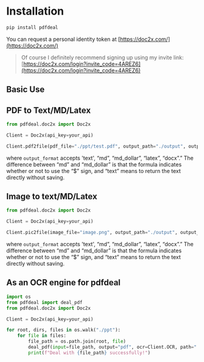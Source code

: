 # Installation

```bash
pip install pdfdeal
```

You can request a personal identity token at [https://doc2x.com/](https://doc2x.com/)

> Of course I definitely recommend signing up using my invite link: [https://doc2x.com/login?invite_code=4AREZ6](https://doc2x.com/login?invite_code=4AREZ6)

## Basic Use

## PDF to Text/MD/Latex

```python
from pdfdeal.doc2x import Doc2x

Client = Doc2x(api_key=your_api)

Client.pdf2file(pdf_file="./ppt/test.pdf", output_path="./output", output_format="md_dollar", ocr=True)
```

where `output_format` accepts 'text', “md”, “md_dollar”, “latex”, “docx”.” The difference between “md” and “md_dollar” is that the formula indicates whether or not to use the “$” sign, and “text” means to return the text directly without saving.

## Image to text/MD/Latex

```python
from pdfdeal.doc2x import Doc2x

Client = Doc2x(api_key=your_api)

Client.pic2file(image_file="image.png", output_path="./output", output_format="docx")
```

where `output_format` accepts 'text', “md”, “md_dollar”, “latex”, “docx”.” The difference between “md” and “md_dollar” is that the formula indicates whether or not to use the “$” sign, and “text” means to return the text directly without saving.

## As an OCR engine for pdfdeal

```python
import os
from pdfdeal import deal_pdf
from pdfdeal.doc2x import Doc2x

Client = Doc2x(api_key=your_api)

for root, dirs, files in os.walk("./ppt"):
    for file in files:
        file_path = os.path.join(root, file)
        deal_pdf(input=file_path, output="pdf", ocr=Client.OCR, path="./output")
        print(f"Deal with {file_path} successfully!")

```